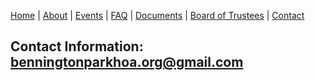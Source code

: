 [Home](index.md) | [About](about.md) | [Events](events.md) | [FAQ](faq.md) | [Documents](documents.md) | [Board of Trustees](trustees.md) | [Contact](contact.md)

## Contact Information:  [benningtonparkhoa.org@gmail.com](mailto:benningtonparkhoa.org@gmail.com)

